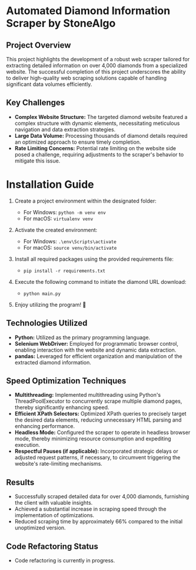 
# Automated Diamond Information Scraper by StoneAlgo

## Project Overview
This project highlights the development of a robust web scraper tailored for extracting detailed information on over 4,000 diamonds from a specialized website. The successful completion of this project underscores the ability to deliver high-quality web scraping solutions capable of handling significant data volumes efficiently.

## Key Challenges
- **Complex Website Structure:** The targeted diamond website featured a complex structure with dynamic elements, necessitating meticulous navigation and data extraction strategies.
- **Large Data Volume:** Processing thousands of diamond details required an optimized approach to ensure timely completion.
- **Rate Limiting Concerns:** Potential rate limiting on the website side posed a challenge, requiring adjustments to the scraper's behavior to mitigate this issue.

# Installation Guide

1. Create a project environment within the designated folder:
   - For Windows: `python -m venv env`
   - For macOS: `virtualenv venv`

2. Activate the created environment:
   - For Windows: `.\env\Scripts\activate`
   - For macOS: `source venv/bin/activate`

3. Install all required packages using the provided requirements file:
   - `pip install -r requirements.txt`

4. Execute the following command to initiate the diamond URL download:
   - `python main.py`

5. Enjoy utilizing the program! 🫡

## Technologies Utilized
- **Python:** Utilized as the primary programming language.
- **Selenium WebDriver:** Employed for programmatic browser control, enabling interaction with the website and dynamic data extraction.
- **pandas:** Leveraged for efficient organization and manipulation of the extracted diamond information.

## Speed Optimization Techniques
- **Multithreading:** Implemented multithreading using Python's ThreadPoolExecutor to concurrently scrape multiple diamond pages, thereby significantly enhancing speed.
- **Efficient XPath Selectors:** Optimized XPath queries to precisely target the desired data elements, reducing unnecessary HTML parsing and enhancing performance.
- **Headless Mode:** Configured the scraper to operate in headless browser mode, thereby minimizing resource consumption and expediting execution.
- **Respectful Pauses (if applicable):** Incorporated strategic delays or adjusted request patterns, if necessary, to circumvent triggering the website's rate-limiting mechanisms.

## Results
- Successfully scraped detailed data for over 4,000 diamonds, furnishing the client with valuable insights.
- Achieved a substantial increase in scraping speed through the implementation of optimizations.
- Reduced scraping time by approximately 66% compared to the initial unoptimized version.

## Code Refactoring Status
- Code refactoring is currently in progress.

